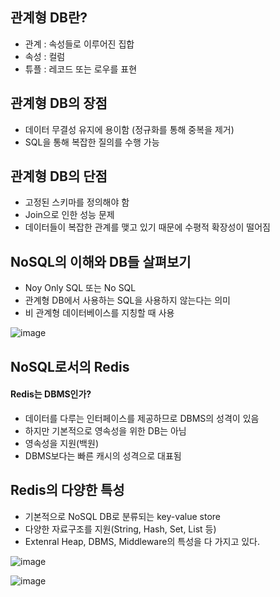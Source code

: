 ## 관계형 DB란?
+ 관계 : 속성들로 이루어진 집합
+ 속성 : 컬럼
+ 튜플 : 레코드 또는 로우를 표현

## 관계형 DB의 장점
+ 데이터 무결성 유지에 용이함 (정규화를 통해 중복을 제거)
+ SQL을 통해 복잡한 질의를 수행 가능

## 관계형 DB의 단점
+ 고정된 스키마를 정의해야 함
+ Join으로 인한 성능 문제
+ 데이터들이 복잡한 관계를 맺고 있기 때문에 수평적 확장성이 떨어짐

## NoSQL의 이해와 DB들 살펴보기
+ Noy Only SQL 또는 No SQL
+ 관계형 DB에서 사용하는 SQL을 사용하지 않는다는 의미
+ 비 관계형 데이터베이스를 지칭할 때 사용

![image](https://github.com/HyangKeunChoi/TIL-Today-I-Learned-/assets/49984996/626f1e0b-274a-449a-b5ba-f2e2bd3b8ee0)

## NoSQL로서의 Redis

#### Redis는 DBMS인가?
+ 데이터를 다루는 인터페이스를 제공하므로 DBMS의 성격이 있음
+ 하지만 기본적으로 영속성을 위한 DB는 아님
+ 영속성을 지원(백원)
+ DBMS보다는 빠른 캐시의 성격으로 대표됨

## Redis의 다양한 특성
+ 기본적으로 NoSQL DB로 분류되는 key-value store
+ 다양한 자료구조를 지원(String, Hash, Set, List 등)
+ Extenral Heap, DBMS, Middleware의 특성을 다 가지고 있다.

![image](https://github.com/HyangKeunChoi/TIL-Today-I-Learned-/assets/49984996/51cf20bf-150b-4ff2-9a4d-f741893555a3)

![image](https://github.com/HyangKeunChoi/TIL-Today-I-Learned-/assets/49984996/bbcab47e-d1d1-461c-bc9f-ba38c3ab1961)
